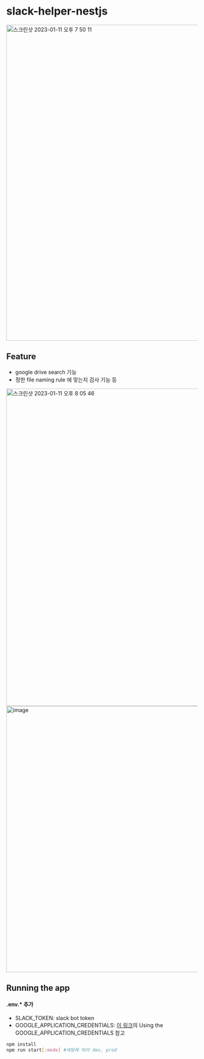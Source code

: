 # slack-helper-nestjs

<img width="832" alt="스크린샷 2023-01-11 오후 7 50 11" src="https://user-images.githubusercontent.com/59603575/211790183-7198b708-7d97-487f-a469-6a4e286b87e7.png">


## Feature

- google drive search 기능
- 정한 file naming rule 에 맞는지 검사 기능 등

<img width="836" alt="스크린샷 2023-01-11 오후 8 05 46" src="https://user-images.githubusercontent.com/59603575/211790815-ee9f678a-6522-4fe0-8758-7eee3bd67f58.png">

<img width="701" alt="image" src="https://user-images.githubusercontent.com/59603575/211790240-daad3e54-5d25-49b3-b85a-5ab4c6db2af9.png">

## Running the app

#### .env.* 추가
- SLACK_TOKEN: slack bot token
- GOOGLE_APPLICATION_CREDENTIALS: [이 링크](https://www.npmjs.com/package/googleapis)의 Using the GOOGLE_APPLICATION_CREDENTIALS 참고

```bash
npm install
npm run start[:mode] #세팅에 따라 dev, prod
```